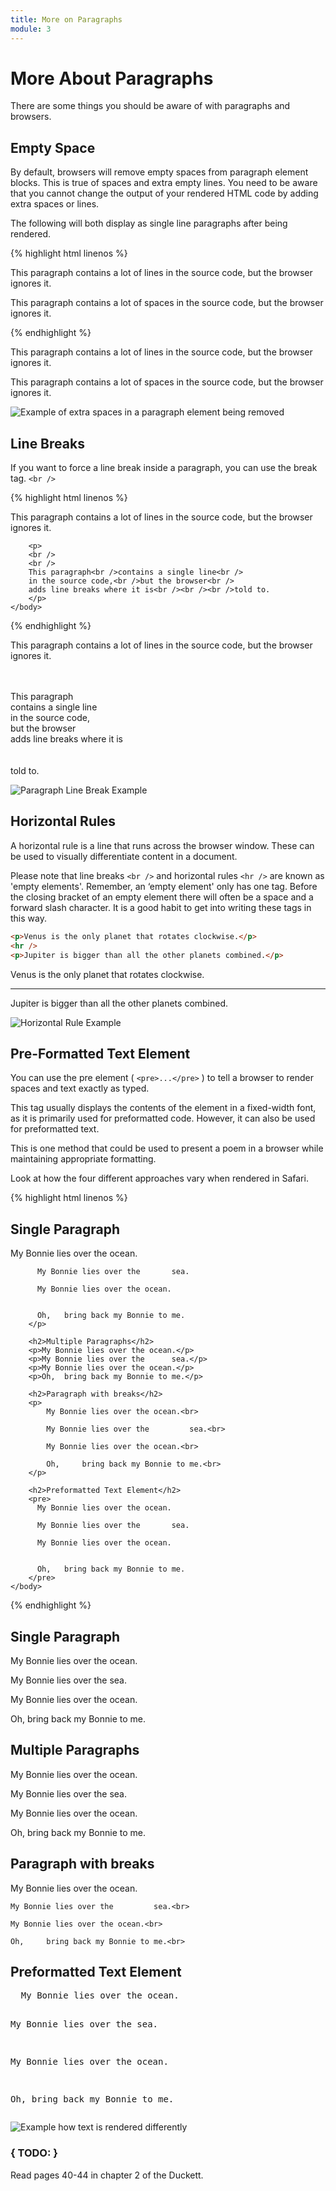 ```yaml
---
title: More on Paragraphs
module: 3
---
```

# More About Paragraphs

There are some things you should be aware of with paragraphs and browsers.

## Empty Space
By default, browsers will remove empty spaces from paragraph element blocks. This is true of spaces and extra empty lines. You need to be aware that you cannot change the output of your rendered HTML code by adding extra spaces or lines.

The following will both display as single line paragraphs after being rendered.


{% highlight html linenos %}
<p>
This paragraph
contains a lot of lines
in the source code,
but the browser
ignores it.
</p>

<p>
This paragraph
contains         a lot of spaces
in the source         code,
but the        browser
ignores it.
</p>
{% endhighlight %}

<div class="displayed_code_example">
<p>
This paragraph
contains a lot of lines
in the source code,
but the browser
ignores it.
</p>

<p>
This paragraph
contains         a lot of spaces
in the source         code,
but the        browser
ignores it.
</p>
</div>



![Example of extra spaces in a paragraph element being removed](../imgs/extraSpaceParagraphs.png)

## Line Breaks
If you want to force a line break inside a paragraph, you can use the break tag. `<br />`

{% highlight html linenos %}
<html>
    <body>
        <p>
        This paragraph
        contains a lot of lines
        in the source code,
        but the browser
        ignores it.
        </p>

        <p>
        <br />
        <br />
        This paragraph<br />contains a single line<br />
        in the source code,<br />but the browser<br />
        adds line breaks where it is<br /><br /><br />told to.
        </p>
    </body>
</html>
{% endhighlight %}

<div class="displayed_code_example">
<p>
This paragraph
contains a lot of lines
in the source code,
but the browser
ignores it.
</p>

<p>
<br />
<br />
This paragraph<br />contains a single line<br />
in the source code,<br />but the browser<br />
adds line breaks where it is<br /><br /><br />told to.
</p>
</div>


![Paragraph Line Break Example](../imgs/paragraphLineBreaks.png)

## Horizontal Rules
A horizontal rule is a line that runs across the browser window. These can be used to visually differentiate content in a document.

Please note that line breaks `<br />` and horizontal rules `<hr />` are known as 'empty elements'. Remember, an ‘empty element' only has one tag. Before the closing bracket of an empty element there will often be a space and a forward slash character. It is a good habit to get into writing these tags in this way.

```html
<p>Venus is the only planet that rotates clockwise.</p>
<hr />
<p>Jupiter is bigger than all the other planets combined.</p>
```

<div class="displayed_code_example">
<p>Venus is the only planet that rotates clockwise.</p>
<hr />
<p>Jupiter is bigger than all the other planets combined.</p>
</div>


![Horizontal Rule Example](../imgs/hrEx.png)

## Pre-Formatted Text Element
You can use the pre element ( `<pre>...</pre>` ) to tell a browser to render spaces and text exactly as typed.

This tag usually displays the contents of the element in a fixed-width font, as it is primarily used for preformatted code. However, it can also be used for preformatted text.

This is one method that could be used to present a poem in a browser while maintaining appropriate formatting.

Look at how the four different approaches vary when rendered in Safari.


{% highlight html linenos %}
<html>
    <body>
        <h2>Single Paragraph</h2>
        <p>
          My Bonnie lies over the ocean.

          My Bonnie lies over the       sea.

          My Bonnie lies over the ocean.


          Oh,   bring back my Bonnie to me.
        </p>

        <h2>Multiple Paragraphs</h2>
        <p>My Bonnie lies over the ocean.</p>
        <p>My Bonnie lies over the      sea.</p>
        <p>My Bonnie lies over the ocean.</p>
        <p>Oh,  bring back my Bonnie to me.</p>

        <h2>Paragraph with breaks</h2>
        <p>
            My Bonnie lies over the ocean.<br>

            My Bonnie lies over the         sea.<br>

            My Bonnie lies over the ocean.<br>

            Oh,     bring back my Bonnie to me.<br>
        </p>

        <h2>Preformatted Text Element</h2>
        <pre>
          My Bonnie lies over the ocean.

          My Bonnie lies over the       sea.

          My Bonnie lies over the ocean.


          Oh,   bring back my Bonnie to me.
        </pre>
    </body>
</html>
{% endhighlight %}


<div class="displayed_code_example">
<h2>Single Paragraph</h2>
<p>
  My Bonnie lies over the ocean.

  My Bonnie lies over the       sea.

  My Bonnie lies over the ocean.


  Oh,   bring back my Bonnie to me.
</p>

<h2>Multiple Paragraphs</h2>
<p>My Bonnie lies over the ocean.</p>
<p>My Bonnie lies over the      sea.</p>
<p>My Bonnie lies over the ocean.</p>
<p>Oh,  bring back my Bonnie to me.</p>

<h2>Paragraph with breaks</h2>
<p>
    My Bonnie lies over the ocean.<br>

    My Bonnie lies over the         sea.<br>

    My Bonnie lies over the ocean.<br>

    Oh,     bring back my Bonnie to me.<br>
</p>

<h2>Preformatted Text Element</h2>
<pre>
  My Bonnie lies over the ocean.

  My Bonnie lies over the       sea.

  My Bonnie lies over the ocean.


  Oh,   bring back my Bonnie to me.
</pre>
</div>





![Example how text is rendered differently](../imgs/renderDiff.png "Example using <pre> to force spaces.")


### { TODO: }
Read pages 40-44 in chapter 2 of the Duckett.

